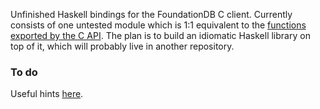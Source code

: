 Unfinished Haskell bindings for the FoundationDB C client. Currently consists of one untested module which is 1:1 equivalent to the [functions exported by the C API](https://apple.github.io/foundationdb/api-c.html). The plan is to build an idiomatic Haskell library on top of it, which will probably live in another repository.

### To do

Useful hints [here](https://forums.foundationdb.org/t/creating-new-bindings/207).
